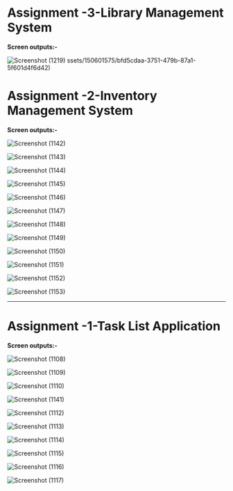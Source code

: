 # Assignment -3-Library Management System
**Screen outputs:-**

![Screenshot (1219)](https://github.com/PravinKharat26/.Net-Trainee/assets/150601575/7ab42106-5cb9-44b4-b05d-24247ad63fd4)
ssets/150601575/bfd5cdaa-3751-479b-87a1-5f601d4f6d42)



# Assignment -2-Inventory Management System
**Screen outputs:-**

![Screenshot (1142)](https://github.com/PravinKharat26/.Net-Trainee/assets/150601575/60c5193b-3744-4d25-8f71-a85c2e264f43)

![Screenshot (1143)](https://github.com/PravinKharat26/.Net-Trainee/assets/150601575/27914e14-c1da-4ff4-a8e8-249d6ff13677)

![Screenshot (1144)](https://github.com/PravinKharat26/.Net-Trainee/assets/150601575/fb60830f-a2f5-4ca0-b570-90572d9c7147)

![Screenshot (1145)](https://github.com/PravinKharat26/.Net-Trainee/assets/150601575/aa30ff4e-0a65-42ee-aa16-83a6bc83bc3b)

![Screenshot (1146)](https://github.com/PravinKharat26/.Net-Trainee/assets/150601575/21ca51b2-1492-46f2-b4cb-b0bd8f9cf9f7)

![Screenshot (1147)](https://github.com/PravinKharat26/.Net-Trainee/assets/150601575/b7dad052-d039-44da-bb29-c6cace3b2d2f)

![Screenshot (1148)](https://github.com/PravinKharat26/.Net-Trainee/assets/150601575/9aca06a3-482f-4e0b-992a-819edcb74481)

![Screenshot (1149)](https://github.com/PravinKharat26/.Net-Trainee/assets/150601575/94d3eabb-5d2f-473a-ab1e-5be60bb11b27)

![Screenshot (1150)](https://github.com/PravinKharat26/.Net-Trainee/assets/150601575/4a4fdfb6-cb56-4066-bb06-f43ed5f20625)

![Screenshot (1151)](https://github.com/PravinKharat26/.Net-Trainee/assets/150601575/f59f9a70-55f2-4529-8c45-cf13ebe1c456)

![Screenshot (1152)](https://github.com/PravinKharat26/.Net-Trainee/assets/150601575/dd467b75-7b29-4c29-9bcd-08f9927f55f4)

![Screenshot (1153)](https://github.com/PravinKharat26/.Net-Trainee/assets/150601575/a97f593c-4504-451f-bf3a-b869c36ecc22)

------------------------------------------------------------------------------------------------------------------------------------------------------------------------------------------------------------



# Assignment -1-Task List Application


**Screen outputs:-**

![Screenshot (1108)](https://github.com/PravinKharat26/.Net-Trainee/assets/150601575/91d9dce7-d27e-4029-bf68-8eb6a7864a8c)

![Screenshot (1109)](https://github.com/PravinKharat26/.Net-Trainee/assets/150601575/e4659dd2-d7f5-4102-8534-f077224a3409)

![Screenshot (1110)](https://github.com/PravinKharat26/.Net-Trainee/assets/150601575/cdcac77b-bdef-4b81-b221-1db21e490f42)

![Screenshot (1141)](https://github.com/PravinKharat26/.Net-Trainee/assets/150601575/ecae5f7a-7538-448c-a771-e62927b56899)

![Screenshot (1112)](https://github.com/PravinKharat26/.Net-Trainee/assets/150601575/fcdf88c1-6ec3-4608-946c-d7b2ae1afe45)

![Screenshot (1113)](https://github.com/PravinKharat26/.Net-Trainee/assets/150601575/64a25a3d-4180-4ac1-8dae-9a5c8952d5bf)

![Screenshot (1114)](https://github.com/PravinKharat26/.Net-Trainee/assets/150601575/6c17c403-d04c-442d-9827-4ceed4001232)

![Screenshot (1115)](https://github.com/PravinKharat26/.Net-Trainee/assets/150601575/1b065fde-a8ec-4fa7-9d53-52ddc871a818)

![Screenshot (1116)](https://github.com/PravinKharat26/.Net-Trainee/assets/150601575/f6bcef1f-0ee5-401b-a532-3e6966fcc6bf)

![Screenshot (1117)](https://github.com/PravinKharat26/.Net-Trainee/assets/150601575/ab91cae2-bdf9-4892-8dc4-7bbc1678842c)
